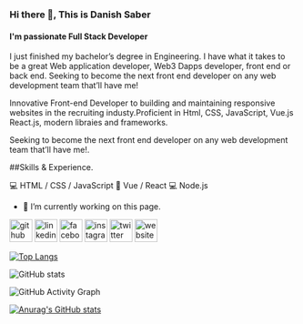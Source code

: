 ### Hi there 👋, This is Danish Saber
#### I'm passionate Full Stack Developer
I just finished my bachelor’s degree in Engineering. I have what it takes to be a great Web application developer, Web3 Dapps developer, front end or back end. Seeking to become the next front end developer on any web development team that’ll have me!

Innovative Front-end Developer to building and maintaining responsive websites in the recruiting industy.Proficient in Html, CSS, JavaScript, Vue.js React.js, modern libraies and frameworks.

Seeking to become the next front end developer on any web development team that’ll have me!.

##Skills & Experience.


💻 HTML / CSS / JavaScript
📕 Vue / React
💻 Node.js


- 🔭 I’m currently working on this page. 


[<img src='https://cdn.jsdelivr.net/npm/simple-icons@3.0.1/icons/github.svg' alt='github' height='40'>](https://github.com/Ujjalzaman)  [<img src='https://cdn.jsdelivr.net/npm/simple-icons@3.0.1/icons/linkedin.svg' alt='linkedin' height='40'>](https://www.linkedin.com/in/www.linkedin.com/in/ujjal-zaman/)  [<img src='https://cdn.jsdelivr.net/npm/simple-icons@3.0.1/icons/facebook.svg' alt='facebook' height='40'>](https://www.facebook.com/https://web.facebook.com/ujjal.zaman)  [<img src='https://cdn.jsdelivr.net/npm/simple-icons@3.0.1/icons/instagram.svg' alt='instagram' height='40'>](https://www.instagram.com/https://www.instagram.com/ujjal_zaman//)  [<img src='https://cdn.jsdelivr.net/npm/simple-icons@3.0.1/icons/twitter.svg' alt='twitter' height='40'>](https://twitter.com/https://twitter.com/UjjalZaman)  [<img src='https://cdn.jsdelivr.net/npm/simple-icons@3.0.1/icons/icloud.svg' alt='website' height='40'>](http://ujjalzaman.com/)  

[![Top Langs](https://github-readme-stats.vercel.app/api/top-langs/?username=Ujjalzaman)](https://github.com/anuraghazra/github-readme-stats)

![GitHub stats](https://github-readme-stats.vercel.app/api?username=Ujjalzaman&show_icons=true&count_private=true)  

![GitHub Activity Graph](https://activity-graph.herokuapp.com/graph?username=Ujjalzaman)

[![Anurag's GitHub stats](https://github-readme-stats.vercel.app/api?username=anuraghazra)](https://github.com/imdanishsaber/github-readme-stats)
